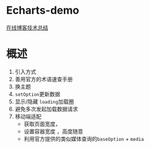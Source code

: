 # Echarts-demo
[在线博客技术总结](https://juejin.cn/post/6911729780899446792/)
# 概述
1. 引入方式
2. 善用官方的术语速查手册
3. 换主题
4. `setOption`更新数据
5. 显示/隐藏 `loading`加载圈
6. 避免多次发起加载数据请求
7. 移动端适配
    - 获取页面宽度，
    - 设置容器宽度 ，高度随意
    - 利用官方提供的类似媒体查询的`baseOption` + `media`